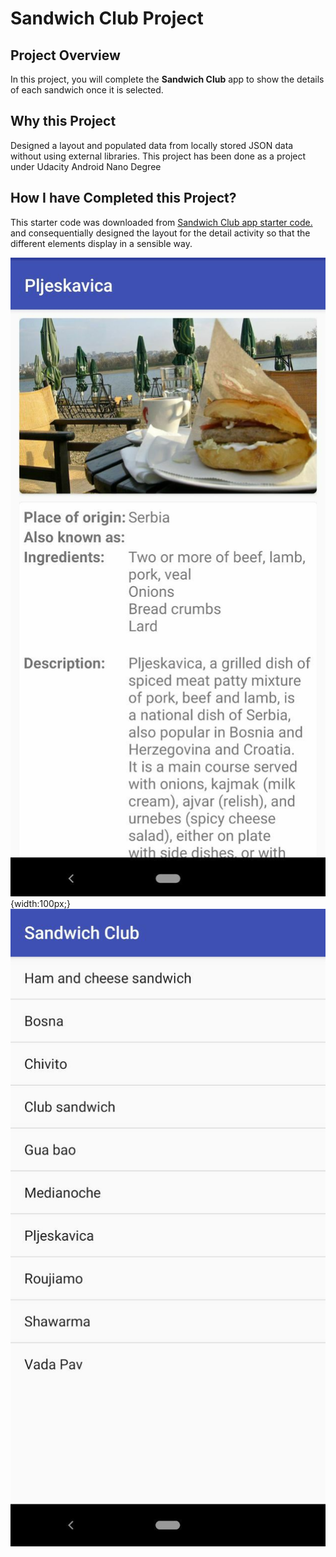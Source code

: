 # Sandwich Club Project

## Project Overview
In this project, you will complete the **Sandwich Club** app to
show the details of each sandwich once it is selected.

## Why this Project
Designed a layout and populated data from locally stored JSON data without
using external libraries. This project has been done as a project under Udacity
Android Nano Degree

## How I have Completed this Project?
This starter code was downloaded from [Sandwich Club app starter code.](https://github.com/udacity/sandwich-club-starter-code)
and consequentially designed the layout for the detail activity so that the different elements
display in a sensible way.

![alt](https://github.com/kakaye-mkubwa/sandwich-club/blob/master/screenshots/details%20screenshot.jpg){width:100px;}
![alt](https://github.com/kakaye-mkubwa/sandwich-club/blob/master/screenshots/sandwich%20list.jpg)

